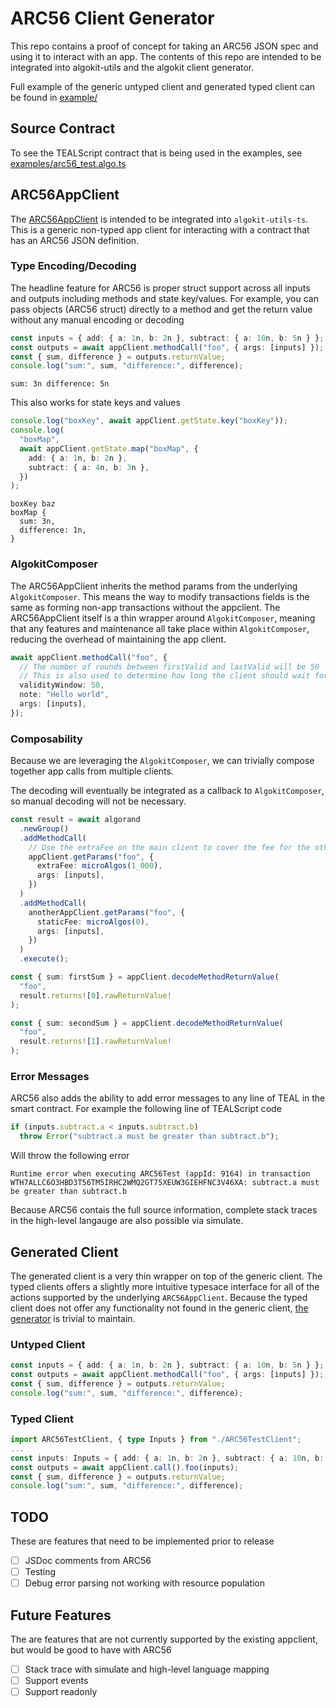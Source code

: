 # ARC56 Client Generator

This repo contains a proof of concept for taking an ARC56 JSON spec and using it to interact with an app. The contents of this repo are intended to be integrated into algokit-utils and the algokit client generator.

Full example of the generic untyped client and generated typed client can be found in [example/](./example)

## Source Contract

To see the TEALScript contract that is being used in the examples, see [examples/arc56_test.algo.ts](./example/arc56_test.algo.ts)

## ARC56AppClient

The [ARC56AppClient](src/arc56_client.ts) is intended to be integrated into `algokit-utils-ts`. This is a generic non-typed app client for interacting with a contract that has an ARC56 JSON definition.

### Type Encoding/Decoding

The headline feature for ARC56 is proper struct support across all inputs and outputs including methods and state key/values. For example, you can pass objects (ARC56 struct) directly to a method and get the return value without any manual encoding or decoding

```ts
const inputs = { add: { a: 1n, b: 2n }, subtract: { a: 10n, b: 5n } };
const outputs = await appClient.methodCall("foo", { args: [inputs] });
const { sum, difference } = outputs.returnValue;
console.log("sum:", sum, "difference:", difference);
```

```
sum: 3n difference: 5n
```

This also works for state keys and values

```ts
console.log("boxKey", await appClient.getState.key("boxKey"));
console.log(
  "boxMap",
  await appClient.getState.map("boxMap", {
    add: { a: 1n, b: 2n },
    subtract: { a: 4n, b: 3n },
  })
);
```

```
boxKey baz
boxMap {
  sum: 3n,
  difference: 1n,
}
```

### AlgokitComposer

The ARC56AppClient inherits the method params from the underlying `AlgokitComposer`. This means the way to modify transactions fields is the same as forming non-app transactions without the appclient. The ARC56AppClient itself is a thin wrapper around `AlgokitComposer`, meaning that any features and maintenance all take place within `AlgokitComposer`, reducing the overhead of maintaining the app client.

```ts
await appClient.methodCall("foo", {
  // The number of rounds between firstValid and lastValid will be 50
  // This is also used to determine how long the client should wait for confirmation
  validityWindow: 50,
  note: "Hello world",
  args: [inputs],
});
```

### Composability

Because we are leveraging the `AlgokitComposer`, we can trivially compose together app calls from multiple clients.

The decoding will eventually be integrated as a callback to `AlgokitComposer`, so manual decoding will not be necessary.

```ts
const result = await algorand
  .newGroup()
  .addMethodCall(
    // Use the extraFee on the main client to cover the fee for the other client
    appClient.getParams("foo", {
      extraFee: microAlgos(1_000),
      args: [inputs],
    })
  )
  .addMethodCall(
    anotherAppClient.getParams("foo", {
      staticFee: microAlgos(0),
      args: [inputs],
    })
  )
  .execute();

const { sum: firstSum } = appClient.decodeMethodReturnValue(
  "foo",
  result.returns![0].rawReturnValue!
);

const { sum: secondSum } = appClient.decodeMethodReturnValue(
  "foo",
  result.returns![1].rawReturnValue!
);
```

### Error Messages

ARC56 also adds the ability to add error messages to any line of TEAL in the smart contract. For example the following line of TEALScript code

```ts
if (inputs.subtract.a < inputs.subtract.b)
  throw Error("subtract.a must be greater than subtract.b");
```

Will throw the following error

```
Runtime error when executing ARC56Test (appId: 9164) in transaction WTH7ALLC6O3HBD3T56TM5IRHC2WMQ2GT75XEUW3GIEHFNC3V46XA: subtract.a must be greater than subtract.b
```

Because ARC56 contais the full source information, complete stack traces in the high-level langauge are also possible via simulate.

## Generated Client

The generated client is a very thin wrapper on top of the generic client. The typed clients offers a slightly more intuitive typesace interface for all of the actions supported by the underlying `ARC56AppClient`. Because the typed client does not offer any functionality not found in the generic client, [the generator](./src/index.ts) is trivial to maintain.

### Untyped Client

```ts
const inputs = { add: { a: 1n, b: 2n }, subtract: { a: 10n, b: 5n } };
const outputs = await appClient.methodCall("foo", { args: [inputs] });
const { sum, difference } = outputs.returnValue;
console.log("sum:", sum, "difference:", difference);
```

### Typed Client

```ts
import ARC56TestClient, { type Inputs } from "./ARC56TestClient";
...
const inputs: Inputs = { add: { a: 1n, b: 2n }, subtract: { a: 10n, b: 5n } };
const outputs = await appClient.call().foo(inputs);
const { sum, difference } = outputs.returnValue;
console.log("sum:", sum, "difference:", difference);
```

## TODO

These are features that need to be implemented prior to release

- [ ] JSDoc comments from ARC56
- [ ] Testing
- [ ] Debug error parsing not working with resource population

## Future Features

The are features that are not currently supported by the existing appclient, but would be good to have with ARC56

- [ ] Stack trace with simulate and high-level language mapping
- [ ] Support events
- [ ] Support readonly

